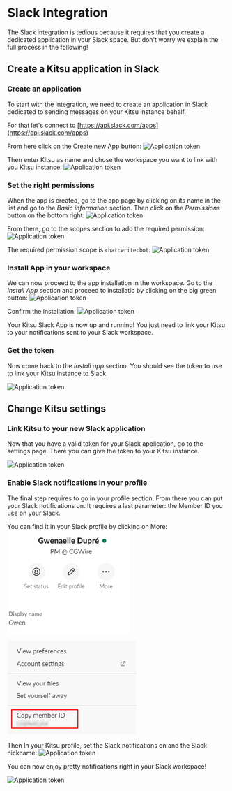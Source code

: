 # Slack Integration

The Slack integration is tedious because it requires that you create a
dedicated application in your Slack space. But don't worry we explain the full
process in the following!



## Create a Kitsu application in Slack

### Create an application

To start with the integration, we need to create an application in Slack
dedicated to sending messages on your Kitsu instance behalf.

For that let's connect to [https://api.slack.com/apps](https://api.slack.com/apps)

From here click on the Create new App button:
![Application token](../img/slack/slack_create_app_01.png)



Then enter Kitsu as name and chose the workspace you want to link with you Kitsu instance:
![Application token](../img/slack/slack_create_app_02.png)


### Set the right permissions

When the app is created, go to the app page by clicking on its name in the list
and go to the *Basic information* section. Then click on the *Permissions* 
button on the bottom right:
![Application token](../img/slack/slack_create_app_03.png)


From there, go to the scopes section to add the required permission:
![Application token](../img/slack/slack_create_app_04.png)

The required permission scope is `chat:write:bot`:
![Application token](../img/slack/slack_create_app_05.png)


### Install App in your workspace 

We can now proceed to the app installation in the workspace. Go to the 
*Install App* section and proceed to installatio by clicking on the big green
button:
![Application token](../img/slack/slack_create_app_06.png)

Confirm the installation:
![Application token](../img/slack/slack_create_app_07.png)

Your Kitsu Slack App is now up and running! You just need to link your Kitsu to your notifications sent to your Slack workspace.


### Get the token

Now come back to the *Install app* section. You should see the token to use to
link your Kitsu instance to Slack.

![Application token](../img/slack/slack_create_app_08.png)

## Change Kitsu settings

### Link Kitsu to your new Slack application

Now that you have a valid token for your Slack application, go to the settings
page. There you can give the token to your Kitsu instance.

![Application token](../img/slack/slack_kitsu_settings.png)

### Enable Slack notifications in your profile

The final step requires to go in your profile section. From there you can put
your Slack notifications on. It requires a last parameter: the Member ID you use
on your Slack. 

You can find it in your Slack profile by clicking on More:
![Application token](../img/slack/slack_display_name1.png)

![Application token](../img/slack/slack_display_name2.png)

Then In your Kitsu profile, set the Slack notifications on and the Slack
nickname:
![Application token](../img/slack/slack_configuration.png)

You can now enjoy pretty notifications right in your Slack workspace!

![Application token](../img/slack/slack_kitsu_notifications.png)
